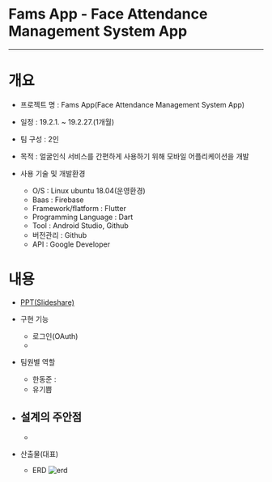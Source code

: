# Fams App - Face Attendance Management System App
-----


# 개요
* 프로젝트 명 : Fams App(Face Attendance Management System App)

* 일정 : 19.2.1. ~ 19.2.27.(1개월)

* 팀 구성 : 2인

* 목적 : 얼굴인식 서비스를 간편하게 사용하기 위해 모바일 어플리케이션을 개발
           
* 사용 기술 및 개발환경
   - O/S : Linux ubuntu 18.04(운영환경)
   - Baas : Firebase
   - Framework/flatform : Flutter
   - Programming Language : Dart
   - Tool : Android Studio, Github
   - 버전관리 : Github
   - API : Google Developer
   
# 내용
* [PPT(Slideshare)]()

* 구현 기능
   - 로그인(OAuth)
   - 
   
* 팀원별 역할
   - 한동준 :
   - 유기쁨
   
* 설계의 주안점
   - 
   - 
      
* 산출물(대표)
   - ERD
     ![erd](./src/main/webapp/resources/Image/result/erd.png)
